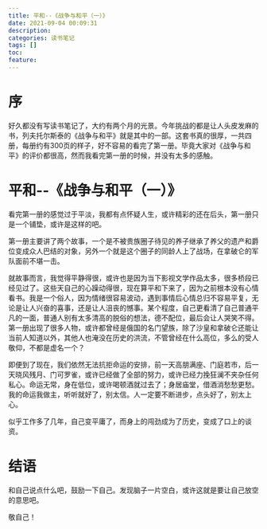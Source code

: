 ```yaml
---
title: 平和--《战争与和平（一）》
date: 2021-09-04 00:09:31
description: 
categories: 读书笔记
tags: [] 
toc: 
feature: 
---
```


# 序
<!-- more -->

好久都没有写读书笔记了，大约有两个月的光景。今年挑战的都是让人头皮发麻的书，列夫托尔斯泰的《战争与和平》就是其中的一部。这套书真的很厚，一共四册，每册约有300页的样子，好不容易的看完了第一册。毕竟大家对《战争与和平》的评价都很高，然而我看完第一册的时候，并没有太多的感触。

# 平和--《战争与和平（一）》

看完第一册的感觉过于平淡，我都有点怀疑人生，或许精彩的还在后头，第一册只是一个铺垫，或许是这样的吧。

第一册主要讲了两个故事，一个是不被贵族圈子待见的养子继承了养父的遗产和爵位变成众人巴结的对象，另外一个就是这个圈子的同龄人上了战场，在拿破仑的军队面前不堪一击。

就故事而言，我觉得平静得很，或许也是因为当下影视文学作品太多，很多桥段已经见过了。这些天自己的心躁动得很，现在算平和下来了，因为之前根本没有心情看书。我是一个俗人，因为情绪很容易波动，遇到事情后心情总归不容易平复，无论是让人兴奋的喜事，还是让人沮丧的憾事。某个程度，自己更看清了自己普通平凡的一面，普通人别有太多清高的脱俗的想法，德不配位，最后会让人哭笑不得。第一册出现了很多人物，或许都曾经是俄国的名门望族，除了沙皇和拿破仑还能让当前人知道以外，其他人也淹没在历史的洪流，不管曾经在什么高位，多么的受人敬仰，不都是虚名一个？

即便到了现在，我们依然无法抗拒命运的安排，前一天高朋满座、门庭若市，后一天晓风残月、门可罗雀，或许已经做了全部的努力，或许已经力挽狂澜不夹杂任何私心。命运无常，身在低位，或许喝顿酒就过去了；身居庙堂，借酒消愁愁更愁。我的命运我做主，听听就好了，别太信。人一定要不断进步，点头好了，别太上心。

似乎工作多了几年，自己变平庸了，而身上的闯劲成为了历史，变成了口上的谈资。

# 结语

和自己说点什么吧，鼓励一下自己。发现脑子一片空白，或许这就是要让自己放空的意思吧。

敬自己！